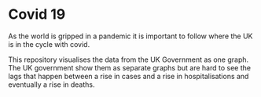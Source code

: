 # Covid 19

As the world is gripped in a pandemic it is important to follow where the UK is in the cycle with covid.

This repository visualises the data from the UK Government as one graph. The UK government show them as
separate graphs but are hard to see the lags that happen between a rise in cases and a rise in hospitalisations
and eventually a rise in deaths.
